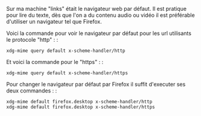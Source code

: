 Sur ma machine "links" était le navigateur web par défaut. Il est
pratique pour lire du texte, dès que l'on a du contenu audio ou vidéo il
est préférable d'utiliser un navigateur tel que Firefox.

Voici la commande pour voir le navigateur par défaut pour les url
utilisants le protocole "http" : :

    xdg-mime query default x-scheme-handler/http

Et voici la commande pour le "https" : :

    xdg-mime query default x-scheme-handler/https

Pour changer le navigateur par défaut par Firefox il suffit d'executer
ses deux commandes : :

    xdg-mime default firefox.desktop x-scheme-handler/http
    xdg-mime default firefox.desktop x-scheme-handler/https
